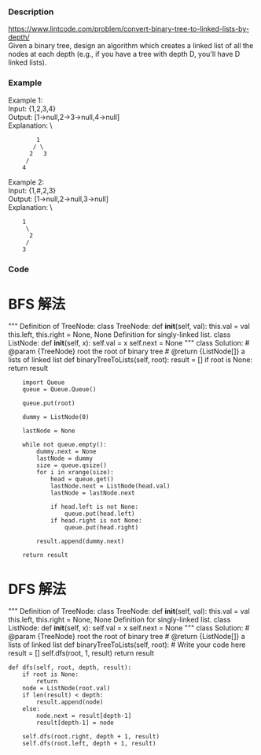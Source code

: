 ### Description
https://www.lintcode.com/problem/convert-binary-tree-to-linked-lists-by-depth/ \
Given a binary tree, design an algorithm which creates a linked list of all the nodes at each depth (e.g., if you have a tree with depth D, you'll have D linked lists).

### Example
Example 1:\
Input: {1,2,3,4}\
Output: [1->null,2->3->null,4->null]\
Explanation: \
```
        1
       / \
      2   3
     /
    4
```

Example 2:\
Input: {1,#,2,3}\
Output: [1->null,2->null,3->null]\
Explanation: \
```
    1
     \
      2
     /
    3
```

### Code

# BFS 解法
"""
Definition of TreeNode:
class TreeNode:
    def __init__(self, val):
        this.val = val
        this.left, this.right = None, None
Definition for singly-linked list.
class ListNode:
    def __init__(self, x):
        self.val = x
        self.next = None
"""
class Solution:
    # @param {TreeNode} root the root of binary tree
    # @return {ListNode[]} a lists of linked list
    def binaryTreeToLists(self, root):
        result = []
        if root is None:
            return result
            
        import Queue
        queue = Queue.Queue()
        
        queue.put(root)
        
        dummy = ListNode(0)
        
        lastNode = None
        
        while not queue.empty():
            dummy.next = None
            lastNode = dummy
            size = queue.qsize()
            for i in xrange(size):
                head = queue.get()
                lastNode.next = ListNode(head.val)
                lastNode = lastNode.next

                if head.left is not None:
                    queue.put(head.left)
                if head.right is not None:
                    queue.put(head.right)
        
            result.append(dummy.next)
        
        return result
    


# DFS 解法

"""
Definition of TreeNode:
class TreeNode:
    def __init__(self, val):
        this.val = val
        this.left, this.right = None, None
Definition for singly-linked list.
class ListNode:
    def __init__(self, x):
        self.val = x
        self.next = None
"""
class Solution:
    # @param {TreeNode} root the root of binary tree
    # @return {ListNode[]} a lists of linked list
    def binaryTreeToLists(self, root):
        # Write your code here
        result = []
        self.dfs(root, 1, result)
        return result

    def dfs(self, root, depth, result):
        if root is None:
            return
        node = ListNode(root.val)
        if len(result) < depth:
            result.append(node)
        else:
            node.next = result[depth-1]
            result[depth-1] = node
        
        self.dfs(root.right, depth + 1, result)
        self.dfs(root.left, depth + 1, result)
